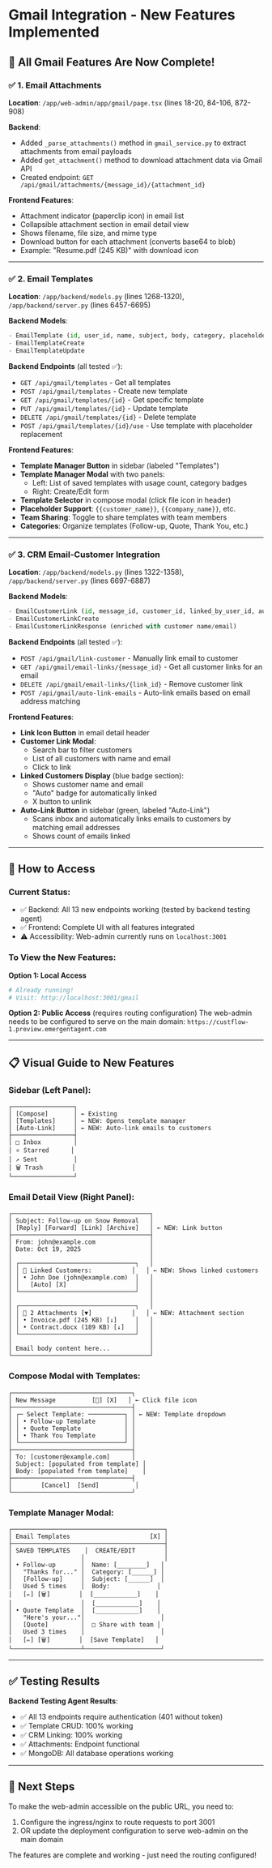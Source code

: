 # Gmail Integration - New Features Implemented

## 🎉 All Gmail Features Are Now Complete!

### ✅ 1. Email Attachments
**Location**: `/app/web-admin/app/gmail/page.tsx` (lines 18-20, 84-106, 872-908)

**Backend**:
- Added `_parse_attachments()` method in `gmail_service.py` to extract attachments from email payloads
- Added `get_attachment()` method to download attachment data via Gmail API
- Created endpoint: `GET /api/gmail/attachments/{message_id}/{attachment_id}`

**Frontend Features**:
- Attachment indicator (paperclip icon) in email list
- Collapsible attachment section in email detail view
- Shows filename, file size, and mime type
- Download button for each attachment (converts base64 to blob)
- Example: "Resume.pdf (245 KB)" with download icon

---

### ✅ 2. Email Templates
**Location**: `/app/backend/models.py` (lines 1268-1320), `/app/backend/server.py` (lines 6457-6695)

**Backend Models**:
```python
- EmailTemplate (id, user_id, name, subject, body, category, placeholders, is_shared, usage_count)
- EmailTemplateCreate
- EmailTemplateUpdate
```

**Backend Endpoints** (all tested ✅):
- `GET /api/gmail/templates` - Get all templates
- `POST /api/gmail/templates` - Create new template
- `GET /api/gmail/templates/{id}` - Get specific template
- `PUT /api/gmail/templates/{id}` - Update template
- `DELETE /api/gmail/templates/{id}` - Delete template
- `POST /api/gmail/templates/{id}/use` - Use template with placeholder replacement

**Frontend Features**:
- **Template Manager Button** in sidebar (labeled "Templates")
- **Template Manager Modal** with two panels:
  - Left: List of saved templates with usage count, category badges
  - Right: Create/Edit form
- **Template Selector** in compose modal (click file icon in header)
- **Placeholder Support**: `{{customer_name}}`, `{{company_name}}`, etc.
- **Team Sharing**: Toggle to share templates with team members
- **Categories**: Organize templates (Follow-up, Quote, Thank You, etc.)

---

### ✅ 3. CRM Email-Customer Integration
**Location**: `/app/backend/models.py` (lines 1322-1358), `/app/backend/server.py` (lines 6697-6887)

**Backend Models**:
```python
- EmailCustomerLink (id, message_id, customer_id, linked_by_user_id, auto_linked, notes)
- EmailCustomerLinkCreate
- EmailCustomerLinkResponse (enriched with customer name/email)
```

**Backend Endpoints** (all tested ✅):
- `POST /api/gmail/link-customer` - Manually link email to customer
- `GET /api/gmail/email-links/{message_id}` - Get all customer links for an email
- `DELETE /api/gmail/email-links/{link_id}` - Remove customer link
- `POST /api/gmail/auto-link-emails` - Auto-link emails based on email address matching

**Frontend Features**:
- **Link Icon Button** in email detail header
- **Customer Link Modal**:
  - Search bar to filter customers
  - List of all customers with name and email
  - Click to link
- **Linked Customers Display** (blue badge section):
  - Shows customer name and email
  - "Auto" badge for automatically linked
  - X button to unlink
- **Auto-Link Button** in sidebar (green, labeled "Auto-Link")
  - Scans inbox and automatically links emails to customers by matching email addresses
  - Shows count of emails linked

---

## 🎯 How to Access

### Current Status:
- ✅ Backend: All 13 new endpoints working (tested by backend testing agent)
- ✅ Frontend: Complete UI with all features integrated
- ⚠️ Accessibility: Web-admin currently runs on `localhost:3001`

### To View the New Features:

**Option 1: Local Access**
```bash
# Already running!
# Visit: http://localhost:3001/gmail
```

**Option 2: Public Access** (requires routing configuration)
The web-admin needs to be configured to serve on the main domain:
`https://custflow-1.preview.emergentagent.com`

---

## 📋 Visual Guide to New Features

### Sidebar (Left Panel):
```
┌─────────────────┐
│ [Compose]       │ ← Existing
│ [Templates]     │ ← NEW: Opens template manager
│ [Auto-Link]     │ ← NEW: Auto-link emails to customers
├─────────────────┤
│ □ Inbox         │
│ ⭐ Starred      │
│ ↗ Sent          │
│ 🗑 Trash        │
└─────────────────┘
```

### Email Detail View (Right Panel):
```
┌──────────────────────────────────────┐
│ Subject: Follow-up on Snow Removal   │
│ [Reply] [Forward] [Link] [Archive]   │ ← NEW: Link button
├──────────────────────────────────────┤
│ From: john@example.com               │
│ Date: Oct 19, 2025                   │
│                                      │
│ ┌────────────────────────────────┐   │
│ │ 🔗 Linked Customers:           │   │ ← NEW: Shows linked customers
│ │ • John Doe (john@example.com)  │   │
│ │   [Auto] [X]                   │   │
│ └────────────────────────────────┘   │
│                                      │
│ ┌────────────────────────────────┐   │
│ │ 📎 2 Attachments [▼]           │   │ ← NEW: Attachment section
│ │ • Invoice.pdf (245 KB) [↓]     │   │
│ │ • Contract.docx (189 KB) [↓]   │   │
│ └────────────────────────────────┘   │
│                                      │
│ Email body content here...           │
└──────────────────────────────────────┘
```

### Compose Modal with Templates:
```
┌─────────────────────────────────┐
│ New Message          [📄] [X]   │ ← Click file icon
├─────────────────────────────────┤
│ ┌─ Select Template: ──────────┐ │ ← NEW: Template dropdown
│ │ • Follow-up Template        │ │
│ │ • Quote Template            │ │
│ │ • Thank You Template        │ │
│ └─────────────────────────────┘ │
├─────────────────────────────────┤
│ To: [customer@example.com]      │
│ Subject: [populated from template] │
│ Body: [populated from template]    │
├─────────────────────────────────┤
│        [Cancel]  [Send]          │
└─────────────────────────────────┘
```

### Template Manager Modal:
```
┌──────────────────────────────────────────┐
│ Email Templates                      [X] │
├──────────────────────────────────────────┤
│ SAVED TEMPLATES    │  CREATE/EDIT        │
│                   │                      │
│ • Follow-up       │  Name: [________]   │
│   "Thanks for..." │  Category: [______] │
│   [Follow-up]     │  Subject: [______]  │
│   Used 5 times    │  Body:             │
│   [✏️] [🗑️]        │  [____________]    │
│                   │  [____________]    │
│ • Quote Template  │  [____________]    │
│   "Here's your..."│                     │
│   [Quote]         │  □ Share with team │
│   Used 3 times    │                     │
│   [✏️] [🗑️]        │  [Save Template]   │
└───────────────────┴─────────────────────┘
```

---

## ✅ Testing Results

**Backend Testing Agent Results**:
- ✅ All 13 endpoints require authentication (401 without token)
- ✅ Template CRUD: 100% working
- ✅ CRM Linking: 100% working  
- ✅ Attachments: Endpoint functional
- ✅ MongoDB: All database operations working

---

## 🚀 Next Steps

To make the web-admin accessible on the public URL, you need to:

1. Configure the ingress/nginx to route requests to port 3001
2. OR update the deployment configuration to serve web-admin on the main domain

The features are complete and working - just need the routing configured!
